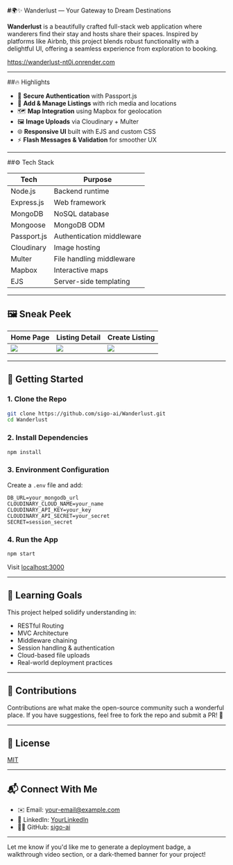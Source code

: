 
**#**🌍✨ Wanderlust — Your Gateway to Dream Destinations

**Wanderlust** is a beautifully crafted full-stack web application where wanderers find their stay and hosts share their spaces. Inspired by platforms like Airbnb, this project blends robust functionality with a delightful UI, offering a seamless experience from exploration to booking.

https://wanderlust-nt0i.onrender.com

---

##🔥 Highlights

* 🔐 **Secure Authentication** with Passport.js
* 🏡 **Add & Manage Listings** with rich media and locations
* 🗺️ **Map Integration** using Mapbox for geolocation
* 🖼️ **Image Uploads** via Cloudinary + Multer
* 🌐 **Responsive UI** built with EJS and custom CSS
* ⚡ **Flash Messages & Validation** for smoother UX

---

##⚙️ Tech Stack

| Tech        | Purpose                   |
| ----------- | ------------------------- |
| Node.js     | Backend runtime           |
| Express.js  | Web framework             |
| MongoDB     | NoSQL database            |
| Mongoose    | MongoDB ODM               |
| Passport.js | Authentication middleware |
| Cloudinary  | Image hosting             |
| Multer      | File handling middleware  |
| Mapbox      | Interactive maps          |
| EJS         | Server-side templating    |

---

## 🖼️ Sneak Peek

| Home Page                                 | Listing Detail                              | Create Listing                              |
| ----------------------------------------- | ------------------------------------------- | ------------------------------------------- |
| ![](https://your-image-link.com/home.png) | ![](https://your-image-link.com/detail.png) | ![](https://your-image-link.com/create.png) |

---

## 🚀 Getting Started

### 1. Clone the Repo

```bash
git clone https://github.com/sigo-ai/Wanderlust.git
cd Wanderlust
```

### 2. Install Dependencies

```bash
npm install
```

### 3. Environment Configuration

Create a `.env` file and add:

```env
DB_URL=your_mongodb_url
CLOUDINARY_CLOUD_NAME=your_name
CLOUDINARY_API_KEY=your_key
CLOUDINARY_API_SECRET=your_secret
SECRET=session_secret
```

### 4. Run the App

```bash
npm start
```

Visit [localhost:3000](http://localhost:3000)

---

## 🧠 Learning Goals

This project helped solidify understanding in:

* RESTful Routing
* MVC Architecture
* Middleware chaining
* Session handling & authentication
* Cloud-based file uploads
* Real-world deployment practices

---

## 🤝 Contributions

Contributions are what make the open-source community such a wonderful place.
If you have suggestions, feel free to fork the repo and submit a PR! 🙌

---

## 📜 License

[MIT](LICENSE)

---

## 📬 Connect With Me

* ✉️ Email: [your-email@example.com](mailto:your-email@example.com)
* 🔗 LinkedIn: [YourLinkedIn](https://linkedin.com/in/yourprofile)
* 🧑‍💻 GitHub: [sigo-ai](https://github.com/sigo-ai)

---

Let me know if you'd like me to generate a deployment badge, a walkthrough video section, or a dark-themed banner for your project!
